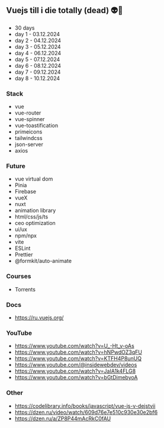 ## Vuejs till i die totally (dead) 👽👤
- 30 days
- day 1 - 03.12.2024
- day 2 - 04.12.2024
- day 3 - 05.12.2024
- day 4 - 06.12.2024
- day 5 - 07.12.2024
- day 6 - 08.12.2024
- day 7 - 09.12.2024
- day 8 - 10.12.2024

### Stack
- vue
- vue-router
- vue-spinner
- vue-toastification
- primeicons
- tailwindcss
- json-server
- axios


### Future
- vue virtual dom
- Pinia
- Firebase
- vueX
- nuxt
- animation library
- html/css/js/ts
- ceo optimization
- ui/ux
- npm/npx
- vite
- ESLint
- Prettier
- @formkit/auto-animate
  
### Courses
- Torrents

### Docs
- https://ru.vuejs.org/

### YouTube
- https://www.youtube.com/watch?v=U_-Ht_v-oAs
- https://www.youtube.com/watch?v=hNPwdOZ3qFU
- https://www.youtube.com/watch?v=KTFH4P8unUQ
- https://www.youtube.com/@insidewebdev/videos
- https://www.youtube.com/watch?v=JaIA1k4FLG8
- https://www.youtube.com/watch?v=bGtDimebyoA


### Other
- https://codelibrary.info/books/javascript/vue-js-v-dejstvii
- https://dzen.ru/video/watch/609d76e7e510c930e30e2bf6
- https://dzen.ru/a/ZP8P44mAcRkC0fAU
